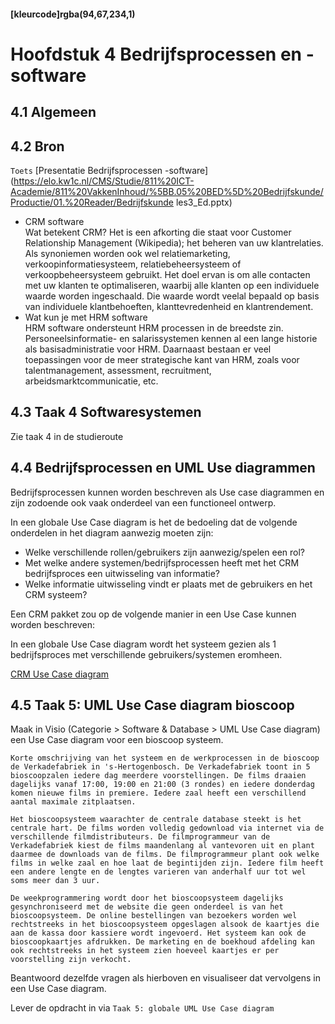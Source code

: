 #### [kleurcode]rgba(94,67,234,1)

#  Hoofdstuk 4 Bedrijfsprocessen en -software

## 4.1 Algemeen

## 4.2 Bron

``Toets`` [Presentatie Bedrijfsprocessen -software](https://elo.kw1c.nl/CMS/Studie/811%20ICT-Academie/811%20VakkenInhoud/%5BB.05%20BED%5D%20Bedrijfskunde/Productie/01.%20Reader/Bedrijfskunde les3_Ed.pptx)

- CRM software<br>
Wat betekent CRM? Het is een afkorting die staat voor Customer Relationship Management (Wikipedia); het beheren van uw klantrelaties. Als synoniemen worden ook wel relatiemarketing, verkoopinformatiesysteem, relatiebeheersysteem of verkoopbeheersysteem gebruikt. Het doel ervan is om alle contacten met uw klanten te optimaliseren, waarbij alle klanten op een individuele waarde worden ingeschaald. Die waarde wordt veelal bepaald op basis van individuele klantbehoeften, klanttevredenheid en klantrendement.
- Wat kun je met HRM software<br>
HRM software ondersteunt HRM processen in de breedste zin. Personeelsinformatie- en salarissystemen kennen al een lange historie als basisadministratie voor HRM. Daarnaast bestaan er veel toepassingen voor de meer strategische kant van HRM, zoals voor talentmanagement, assessment, recruitment, arbeidsmarktcommunicatie, etc. 

## 4.3 Taak 4 Softwaresystemen

Zie taak 4 in de studieroute

## 4.4 Bedrijfsprocessen en UML Use diagrammen

Bedrijfsprocessen kunnen worden beschreven als Use case diagrammen en zijn zodoende ook vaak onderdeel van een functioneel ontwerp.

In een globale Use Case diagram is het de bedoeling dat de volgende onderdelen in het diagram aanwezig moeten zijn:

- Welke verschillende rollen/gebruikers zijn aanwezig/spelen een rol?
- Met welke andere systemen/bedrijfsprocessen heeft met het CRM bedrijfsproces een uitwisseling van informatie?
- Welke informatie uitwisseling vindt er plaats met de gebruikers en het CRM systeem? 

Een CRM pakket zou op de volgende manier in een Use Case kunnen worden beschreven:

In een globale Use Case diagram wordt het systeem gezien als 1 bedrijfsproces met verschillende gebruikers/systemen eromheen.


<a href="https://elo.kw1c.nl/CMS/Studie/811%20ICT-Academie/811%20VakkenInhoud/[B.05%20BED]%20Bedrijfskunde/Productie/04.%20Aanvullend/CRM1.pdf" target="_new">CRM Use Case diagram</a>


## 4.5 Taak 5: UML Use Case diagram bioscoop

Maak in Visio (Categorie > Software & Database > UML Use Case diagram) een Use Case diagram voor een bioscoop systeem.
 
    Korte omschrijving van het systeem en de werkprocessen in de bioscoop de Verkadefabriek in 's-Hertogenbosch. De Verkadefabriek toont in 5 bioscoopzalen iedere dag meerdere voorstellingen. De films draaien dagelijks vanaf 17:00, 19:00 en 21:00 (3 rondes) en iedere donderdag komen nieuwe films in premiere. Iedere zaal heeft een verschillend aantal maximale zitplaatsen.

    Het bioscoopsysteem waarachter de centrale database steekt is het centrale hart. De films worden volledig gedownload via internet via de verschillende filmdistributeurs. De filmprogrammeur van de Verkadefabriek kiest de films maandenlang al vantevoren uit en plant daarmee de downloads van de films. De filmprogrammeur plant ook welke films in welke zaal en hoe laat de begintijden zijn. Iedere film heeft een andere lengte en de lengtes varieren van anderhalf uur tot wel soms meer dan 3 uur. 
    
    De weekprogrammering wordt door het bioscoopsysteem dagelijks gesynchroniseerd met de website die geen onderdeel is van het bioscoopsysteem. De online bestellingen van bezoekers worden wel rechtstreeks in het bioscoopsysteem opgeslagen alsook de kaartjes die aan de kassa door kassiere wordt ingevoerd. Het systeem kan ook de bioscoopkaartjes afdrukken. De marketing en de boekhoud afdeling kan ook rechtstreeks in het systeem zien hoeveel kaartjes er per voorstelling zijn verkocht. 

Beantwoord dezelfde vragen als hierboven en visualiseer dat vervolgens in een Use Case diagram.

Lever de opdracht in via ``Taak 5: globale UML Use Case diagram``
